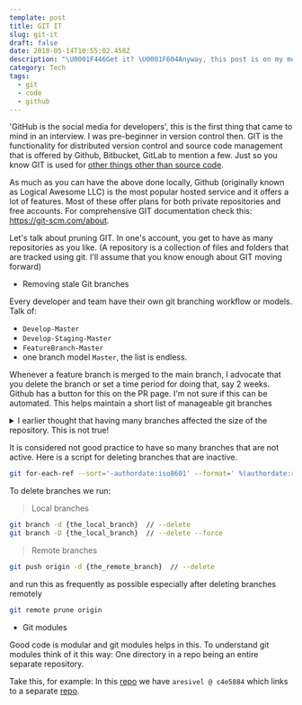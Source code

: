 ```yaml
---
template: post
title: GIT IT
slug: git-it
draft: false
date: 2018-05-14T10:55:02.458Z
description: "\U0001F446Get it? \U0001F604Anyway, this post is on my musings with GIT. I had entitled it differently before I realised how far detached from facts the content was going to be. Take away: always consult before penning it down. Have editors to proof-read"
category: Tech
tags:
  - git
  - code
  - github
---
```

'GitHub is the social media for developers', this is the first thing that came to mind in an interview. I was pre-beginner in version control then. GIT is the functionality for distributed version control and source code management that is offered by Github, Bitbucket, GitLab to mention a few. Just so you know GIT is used for [other things other than source code](https://medium.com/@dis_is_patrick/git-for-non-programmers-49c85d3f647d).

As much as you can have the above done locally, Github (originally known as Logical Awesome LLC) is the most popular hosted service and it offers a lot of features. Most of these offer plans for both private repositories and free accounts. For comprehensive GIT documentation check this: https://git-scm.com/about.

Let's talk about pruning GIT.
In one's account, you get to have as many repositories as you like. (A repository is a collection of files and folders that are tracked using git. I'll assume that you know enough about GIT moving forward)

- Removing stale Git branches

Every developer and team have their own git branching workflow or models.
Talk of:
- `Develop-Master`
- `Develop-Staging-Master`
- `FeatureBranch-Master`
- one branch model `Master`, the list is endless.

Whenever a feature branch is merged to the main branch, I advocate that you delete the branch or set a time period for doing that, say 2 weeks. Github has a button for this on the PR page. I'm not sure if this can be automated. This helps maintain a short list of manageable git branches

<details>
<summary>I earlier thought that having many branches affected the size of the repository. This is not true!</summary>

My friend recently told me this when they hit the Bitbucket maximum capacity: 2GB. (Yeah, I was also baffled) The repo isn't even close to being huge when cloning. Seeing that the repo had 170 branches I was prompted to write this article to help others like him who may not be aware of this.

Turns out our deduction that multiple git branches contributing to the size of the remote repo is not true at all. Git works with hashes and diffs. It's a bit complex but this [article](https://blog.thoughtram.io/git/2014/11/18/the-anatomy-of-a-git-commit.html) goes into the nitty gritty. We suspected that it is either a Bitbucket issue or a [GLFS](https://git-lfs.github.com/) issue.

</details>

It is considered not good practice to have so many branches that are not active. Here is a script for deleting branches that are inactive.

```bash
git for-each-ref --sort='-authordate:iso8601' --format=' %(authordate:relative)%09%(refname:short)' refs/heads | grep -v "master" | grep -v "develop" | grep months | awk '{print $4} | xargs git push origin -d
```

To delete branches we run:
> Local branches

```bash
git branch -d {the_local_branch}  // --delete
git branch -D {the_local_branch}  // --delete --force
```

> Remote branches

```bash
git push origin -d {the_remote_branch}  // --delete
```

and run this as frequently as possible especially after deleting branches remotely

```bash
git remote prune origin
```

- Git modules

Good code is modular and git modules helps in this. To understand git modules think of it this way: One directory in a repo being an entire separate repository.

Take this, for example:
In this [repo](https://github.com/NdagiStanley/md_wordpress/tree/master/wp-content/themes) we have `aresivel @ c4e5884` which links to a separate [repo](https://github.com/NdagiStanley/md_wp_theme).
